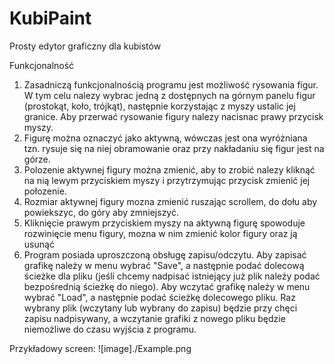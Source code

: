 # KubiPaint
Prosty edytor graficzny dla kubistów

Funkcjonalność

1. Zasadniczą funkcjonalnością programu jest możliwość rysowania figur. W tym celu nalezy wybrac jedną z dostępnych na górnym panelu figur (prostokąt, koło, trójkąt), następnie korzystając z myszy ustalic jej granice. Aby przerwać rysowanie figury nalezy nacisnac prawy przycisk myszy.
2. Figurę można oznaczyć jako aktywną, wówczas jest ona wyróżniana tzn. rysuje się na niej obramowanie oraz przy nakładaniu się figur     jest na górze.
3. Polozenie aktywnej figury można zmienić, aby to zrobić nalezy kliknąć na nią lewym przyciskiem myszy i przytrzymując przycisk zmienić jej połozenie.
4. Rozmiar aktywnej figury mozna zmienić ruszając scrollem, do dołu aby powiekszyc, do góry aby zmniejszyć.
5. Kliknięcie prawym przyciskiem myszy na aktywną figurę spowoduje rozwinięcie menu figury, mozna w nim zmienić kolor figury oraz ją usunąć
6. Program posiada uproszczoną obsługę zapisu/odczytu. Aby zapisać grafikę należy w menu wybrać "Save", a następnie podać dolecową ścieżke dla pliku (jeśli chcemy nadpisać istniejący już plik należy podać bezpośrednią ścieżkę do niego). Aby wczytać grafikę należy w menu wybrać "Load", a następnie podać ścieżkę dolecowego pliku. Raz wybrany plik (wczytany lub wybrany do zapisu) będzie przy chęci zapisu nadpisywany, a wczytanie grafiki z nowego pliku będzie niemożliwe do czasu wyjścia z programu.

Przykładowy screen:
![image]./Example.png
